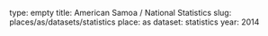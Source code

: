 type: empty
title: American Samoa / National Statistics
slug: places/as/datasets/statistics
place: as
dataset: statistics
year: 2014
